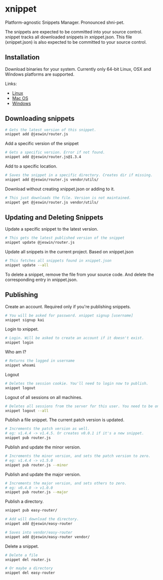# xnippet

Platform-agnostic Snippets Manager. Pronounced shni-pet.

The snippets are expected to be committed into your source control. xnippet tracks all downloaded snippets in xnippet.json. This file (xnippet.json) is also expected to be committed to your source control.

## Installation

Download binaries for your system. Currently only 64-bit Linux, OSX and Windows platforms are supported. 

Links:
- [Linux](https://xnippet.com/download/linux)
- [Mac OS](https://xnippet.com/download/osx)
- [Windows](https://xnippet.com/download/windows)

## Downloading snippets

```sh
# Gets the latest version of this snippet.
xnippet add @jeswin/router.js
```

Add a specific version of the snippet

```sh
# Gets a specific version. Error if not found.
xnippet add @jeswin/router.js@1.3.4
```

Add to a specific location.

```sh
# Saves the snippet in a specific directory. Creates dir if missing.
xnippet add @jeswin/router.js vendor/utils/
```

Download without creating xnippet.json or adding to it.

```sh
# This just downloads the file. Version is not maintained.
xnippet get @jeswin/router.js vendor/utils/
```

## Updating and Deleting Snippets

Update a specific snippet to the latest version.

```sh
# This gets the latest published version of the snippet
xnippet update @jeswin/router.js
```

Update all snippets in the current project. Based on xnippet.json

```sh
# This fetches all snippets found in xnippet.json
xnippet update --all
```

To delete a snippet, remove the file from your source code.
And delete the corresponding entry in xnippet.json.

## Publishing

Create an account. Required only if you're publishing snippets.

```sh
# You will be asked for password. xnippet signup [username]
xnippet signup kai
```

Login to xnippet. 

```sh
# Login. Will be asked to create an account if it doesn't exist.
xnippet login
```

Who am I?

```sh
# Returns the logged in username
xnippet whoami
```

Logout

```sh
# Deletes the session cookie. You'll need to login now to publish.
xnippet logout
```

Logout of all sessions on all machines.

```sh
# Deletes all sessions from the server for this user. You need to be online.
xnippet logout --all
```

Publish a file snippet. The current patch version is updated.

```sh
# Increments the patch version as well.
# eg: v1.4.4 -> v1.4.5. Or creates v0.0.1 if it's a new snippet.
xnippet pub router.js
```

Publish and update the minor version.

```sh
# Increments the minor version, and sets the patch version to zero.
# eg: v1.4.4 -> v1.5.0
xnippet pub router.js --minor
```

Publish and update the major version.

```sh
# Increments the major version, and sets others to zero.
# eg: v0.4.0 -> v1.0.0
xnippet pub router.js --major
```

Publish a directory. 

```sh
xnippet pub easy-router/

# Add will download the directory.
xnippet add @jeswin/easy-router

# Saves into vendor/easy-router
xnippet add @jeswin/easy-router vendor/
```

Delete a snippet.

```sh
# Delete a file
xnippet del router.js

# Or maybe a directory
xnippet del easy-router
```